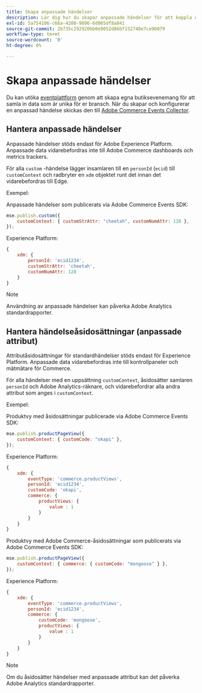 ```yaml
---
title: Skapa anpassade händelser
description: Lär dig hur du skapar anpassade händelser för att koppla dina Adobe Commerce-data till andra Adobe DX-produkter.
exl-id: 5a754106-c66a-4280-9896-6d065df8a841
source-git-commit: 2b735c292920bb0e9052d86bf152748e7ce96079
workflow-type: tm+mt
source-wordcount: '0'
ht-degree: 0%

---
```


# Skapa anpassade händelser

Du kan utöka [eventplattform](events.md) genom att skapa egna butiksevenemang för att samla in data som är unika för er bransch. När du skapar och konfigurerar en anpassad händelse skickas den till [Adobe Commerce Events Collector](https://github.com/adobe/commerce-events/tree/main/packages/commerce-events-collectors).

## Hantera anpassade händelser

Anpassade händelser stöds endast för Adobe Experience Platform. Anpassade data vidarebefordras inte till Adobe Commerce dashboards och metrics trackers.

För alla `custom` -händelse lägger insamlaren till en `personId` (`ecid`) till `customContext` och radbryter en `xdm` objektet runt det innan det vidarebefordras till Edge.

Exempel:

Anpassade händelser som publicerats via Adobe Commerce Events SDK:

```javascript
mse.publish.custom({
    customContext: { customStrAttr: "cheetah", customNumAttr: 128 },
});
```

Experience Platform:

```javascript
{
    xdm: {
        personId: 'ecid1234',
        customStrAttr: 'cheetah',
        customNumAttr: 128
    }
}
```

>[!NOTE]
>
> Användning av anpassade händelser kan påverka Adobe Analytics standardrapporter.

## Hantera händelseåsidosättningar (anpassade attribut)

Attributåsidosättningar för standardhändelser stöds endast för Experience Platform. Anpassade data vidarebefordras inte till kontrollpaneler och mätmätare för Commerce.

För alla händelser med en uppsättning `customContext`, åsidosätter samlaren `personId` och Adobe Analytics-räknare, och vidarebefordrar alla andra attribut som anges i `customContext`.

Exempel:

Produktvy med åsidosättningar publicerade via Adobe Commerce Events SDK:

```javascript
mse.publish.productPageView({
    customContext: { customCode: "okapi" },
});
```

Experience Platform:

```javascript
{
    xdm: {
        eventType: 'commerce.productViews',
        personId: 'ecid1234',
        customCode: 'okapi',
        commerce: {
            productViews: {
                value : 1
            }
        }
    }
}
```

Produktvy med Adobe Commerce-åsidosättningar som publicerats via Adobe Commerce Events SDK:

```javascript
mse.publish.productPageView({
    customContext: { commerce: { customCode: "mongoose" } },
});
```

Experience Platform:

```javascript
{
    xdm: {
        eventType: 'commerce.productViews',
        personId: 'ecid1234',
        commerce: {
            customCode: 'mongoose',
            productViews: {
                value : 1
            }
        }
    }
}
```

>[!NOTE]
>
> Om du åsidosätter händelser med anpassade attribut kan det påverka Adobe Analytics standardrapporter.
